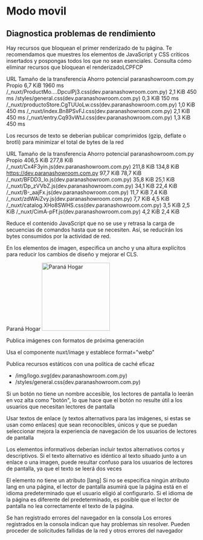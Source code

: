# Modo movil

## Diagnostica problemas de rendimiento

Hay recursos que bloquean el primer renderizado de tu página. Te recomendamos que muestres los elementos de JavaScript y CSS críticos insertados y pospongas todos los que no sean esenciales. Consulta cómo eliminar recursos que bloquean el renderizadoLCPFCP


URL
Tamaño de la transferencia
Ahorro potencial
paranashowroom.com.py Propio
6,7 KiB	1960 ms
/_nuxt/ProductMo….DpculPj3.css(dev.paranashowroom.com.py)
2,1 KiB
450 ms
/styles/general.css(dev.paranashowroom.com.py)
0,3 KiB
150 ms
/_nuxt/productoStore.CgTUUoLw.css(dev.paranashowroom.com.py)
1,0 KiB
450 ms
/_nuxt/index.Bn8PSvFJ.css(dev.paranashowroom.com.py)
2,1 KiB
450 ms
/_nuxt/entry.Cq93vWtJ.css(dev.paranashowroom.com.py)
1,3 KiB
450 ms


Los recursos de texto se deberían publicar comprimidos (gzip, deflate o brotli) para minimizar el total de bytes de la red


URL
Tamaño de la transferencia
Ahorro potencial
paranashowroom.com.py Propio
406,5 KiB	277,8 KiB
/_nuxt/Cx4F3yin.js(dev.paranashowroom.com.py)
211,8 KiB
134,8 KiB
https://dev.paranashowroom.com.py
97,7 KiB
78,7 KiB
/_nuxt/BFDD3_lo.js(dev.paranashowroom.com.py)
35,8 KiB
25,1 KiB
/_nuxt/Dp_zVVbZ.js(dev.paranashowroom.com.py)
34,1 KiB
22,4 KiB
/_nuxt/B-_aajFx.js(dev.paranashowroom.com.py)
11,7 KiB
7,4 KiB
/_nuxt/zdWAiZvy.js(dev.paranashowroom.com.py)
7,7 KiB
4,5 KiB
/_nuxt/catalog.XHo8SWHS.css(dev.paranashowroom.com.py)
3,5 KiB
2,5 KiB
/_nuxt/CimA-pFf.js(dev.paranashowroom.com.py)
4,2 KiB
2,4 KiB



Reduce el contenido JavaScript que no se use y retrasa la carga de secuencias de comandos hasta que se necesiten. Así, se reducirán los bytes consumidos por la actividad de red.

En los elementos de imagen, especifica un ancho y una altura explícitos para reducir los cambios de diseño y mejorar el CLS. 

Paraná Hogar
<img src="/img/logo.svg" alt="Paraná Hogar" style="width:180px;">


Publica imágenes con formatos de próxima generación

Usa el componente nuxt/image y establece format="webp"

Publica recursos estáticos con una política de caché eficaz 

- /img/logo.svg(dev.paranashowroom.com.py)
- /styles/general.css(dev.paranashowroom.com.py)

Si un botón no tiene un nombre accesible, los lectores de pantalla lo leerán en voz alta como "botón", lo que hace que el botón no resulte útil a los usuarios que necesitan lectores de pantalla

Usar textos de enlace (y textos alternativos para las imágenes, si estas se usan como enlaces) que sean reconocibles, únicos y que se puedan seleccionar mejora la experiencia de navegación de los usuarios de lectores de pantalla

Los elementos informativos deberían incluir textos alternativos cortos y descriptivos. Si el texto alternativo es idéntico al texto situado junto a un enlace o una imagen, puede resultar confuso para los usuarios de lectores de pantalla, ya que el texto se leerá dos veces


El elemento <html> no tiene un atributo [lang]
Si no se especifica ningún atributo lang en una página, el lector de pantalla asumirá que la página está en el idioma predeterminado que el usuario eligió al configurarlo. Si el idioma de la página es diferente del predeterminado, es posible que el lector de pantalla no lea correctamente el texto de la página.



Se han registrado errores del navegador en la consola
Los errores registrados en la consola indican que hay problemas sin resolver. Pueden proceder de solicitudes fallidas de la red y otros errores del navegador
